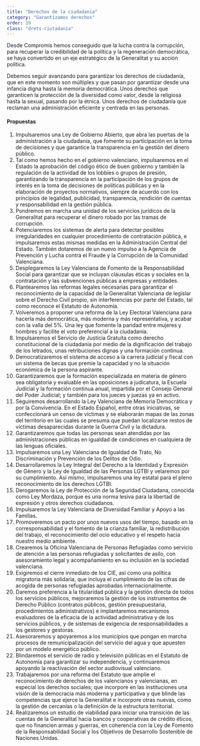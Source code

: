 ```yaml
---
title: "Derechos de la ciudadanía"
category: "Garantizamos derechos"
order: 10
class: "drets-ciutadania"
---
```


<div class="programa-intro">

Desde Compromís hemos conseguido que la lucha contra la corrupción, para recuperar la credibilidad de la política y la regeneración democrática, se haya convertido en un eje estratégico de la Generalitat y su acción política.

Debemos seguir avanzando para garantizar los derechos de ciudadanía, que en este momento son múltiples y que pasan por garantizar desde una infancia digna hasta la memoria democrática. Unos derechos que garanticen la protección de la diversidad como valor, desde la religiosa hasta la sexual, pasando por la étnica. Unos derechos de ciudadanía que reclaman una administración eficiente y centrada en las personas.

</div>

<div class="programa-box">

#### Propuestas

1.	Impulsaremos una Ley de Gobierno Abierto, que abra las puertas de la administración a la ciudadanía, que fomente su participación en la toma de decisiones y que garantice la transparencia en la gestión del dinero público.
2.	Tal como hemos hecho en el gobierno valenciano, impulsaremos en el Estado la aprobación del código ético de buen gobierno y también la regulación de la actividad de los lobbies o grupos de presión, garantizando la transparencia en la participación de los grupos de interés en la toma de decisiones de políticas públicas y en la elaboración de proyectos normativos, siempre de acuerdo con los principios de legalidad, publicidad, transparencia, rendición de cuentas y responsabilidad en la gestión pública.
3.	Pondremos en marcha una unidad de los servicios jurídicos de la Generalitat para recuperar el dinero robado por las tramas de corrupción.
4.	Potenciaremos los sistemas de alerta para detectar posibles irregularidades en cualquier procedimiento de contratación pública, e impulsaremos estas mismas medidas en la Administración Central del Estado. También dotaremos de un nuevo impulso a la Agencia de Prevención y Lucha contra el Fraude y la Corrupción de la Comunidad Valenciana.
5.	Desplegaremos la Ley Valenciana de Fomento de la Responsabilidad Social para garantizar que se incluyan cláusulas éticas y sociales en la contratación y las subvenciones públicas a empresas y entidades.
6.	Plantearemos las reformas legales necesarias para garantizar el reconocimiento de la capacidad de la Generalitat Valenciana de legislar sobre el Derecho Civil propio, sin interferencias por parte del Estado, tal como reconoce el Estatuto de Autonomía.
7.	Volveremos a proponer una reforma de la Ley Electoral Valenciana para hacerla más democrática, más moderna y más representativa, y acabar con la valla del 5%. Una ley que fomente la paridad entre mujeres y hombres y facilite el voto preferencial a la ciudadanía.
8.	Impulsaremos el Servicio de Justicia Gratuita como derecho constitucional de la ciudadanía por medio de la dignificación del trabajo de los letrados, unas retribuciones dignas y una formación continua.
9.	Democratizaremos el sistema de acceso a la carrera judicial y fiscal con un sistema de becas que premie la capacidad y no la situación económica de la persona aspirante.
10.	Garantizaremos que la formación especializada en materia de género sea obligatoria y evaluable en las oposiciones a judicatura, la Escuela Judicial y la formación continua anual, impartida por el Consejo General del Poder Judicial; y también para los jueces y juezas ya en activo.
11.	Seguiremos desarrollando la Ley Valenciana de Memoria Democrática y por la Convivencia. En el Estado Español, entre otras iniciativas, se confeccionará un censo de víctimas y se elaborarán mapas de las zonas del territorio en las cuales se presuma que puedan localizarse restos de víctimas desaparecidas durante la Guerra Civil y la dictadura. 
12.	Garantizaremos que todas las personas sean atendidas por las administraciones públicas en igualdad de condiciones en cualquiera de las lenguas oficiales. 
13.	Impulsaremos una Ley Valenciana de Igualdad de Trato, No Discriminación y Prevención de los Delitos de Odio.
14.	Desarrollaremos la Ley Integral del Derecho a Ia Identidad y Expresión de Género y la Ley de Igualdad de las Personas LGTBI y velaremos por su cumplimiento. Así mismo, impulsaremos una ley estatal para el pleno reconocimiento de los derechos LGTBI.
15.	Derogaremos la Ley de Protección de la Seguridad Ciudadana, conocida como Ley Mordaza, porque es una norma lesiva para la libertad de expresión y otros derechos ciudadanos.
16.	Impulsaremos la Ley Valenciana de Diversidad Familiar y Apoyo a las Familias.
17.	Promoveremos un pacto por unos nuevos usos del tiempo, basado en la corresponsabilidad y el fomento de la crianza familiar, la redistribución del trabajo, el reconocimiento del ocio educativo y el respeto hacia nuestro medio ambiente.
18.	Crearemos la Oficina Valenciana de Personas Refugiadas como servicio de atención a las personas refugiadas y solicitantes de asilo, con asesoramiento legal y acompañamiento en su inclusión en la sociedad valenciana.
19.	Exigiremos el cierre inmediato de los CIE, así como una política migratoria más solidaria, que incluya el cumplimiento de las cifras de acogida de personas refugiadas aprobadas internacionalmente.
20.	Daremos preferencia a la titularidad pública y la gestión directa de todos los servicios públicos, mejoraremos la gestión de los instrumentos de Derecho Público (contratos públicos, gestión presupuestaria, procedimientos administrativos) e implantaremos mecanismos evaluadores de la eficacia de la actividad administrativa y de los servicios públicos, y de sistemas de exigencia de responsabilidades a los gestores y gestoras.
21.	Asesoraremos y apoyaremos a los municipios que pongan en marcha procesos de remunicipalización del servicio del agua y que apuesten por un modelo energético público.
22.	Blindaremos el servicio de radio y televisión públicas en el Estatuto de Autonomía para garantizar su independencia, y continuaremos apoyando la reactivación del sector audiovisual valenciano.
23.	Trabajaremos por una reforma del Estatuto que amplíe el reconocimiento de derechos de los valencianos y valencianas, en especial los derechos sociales; que incorpore en las instituciones una visión de la democracia más moderna y participativa y que blinde las competencias que ejerce la Generalitat e incorpore otras nuevas, como la gestión de cercanías o la definición de la estructura territorial.
24.	Realizaremos un estudio de viabilidad para iniciar una transición de las cuentas de la Generalitat hacia bancos y cooperativas de crédito éticos, que no financien armas y guerras, en coherencia con la Ley de Fomento de la Responsabilidad Social y los Objetivos de Desarrollo Sostenible de Naciones Unidas.

</div>